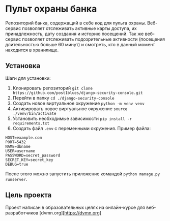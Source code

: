 # Пульт охраны банка
Репозиторий банка, содержащий в себе код для пульта охраны. Веб-сервис позволяет отслеживать 
активные карты доступа, их принадлежность, дату создания и историю посещений. 
Так же веб-сервис позволяет отслеживать подозрительные активности (посещения
длительностью больше 60 минут) и смотреть, кто в данный момент находится в хранилище.

## Установка
Шаги для установки:
1. Клонировать репозиторий `git clone https://github.com/post1blues/django-security-console.git`
2. Перейти в папку `cd ./django-security-console`
3. Создать новое виртуальное окружение `python -m venv venv`
4. Активировать новое виртуальное окружение `source ./venv/bin/activate`
5. Установить необходимые зависимости `pip install -r requirements.txt`
6. Создать файл `.env` с переменными окружения. Пример файла:

```
HOST=example.com
PORT=5432
NAME=dbname
USER=username
PASSWORD=secret_password
SECRET_KEY=secret_key
DEBUG=true
```

После этого можно запустить приложение командой `python manage.py runserver`.

## Цель проекта
Проект написан в образовательных целях на онлайн-курсе 
для веб-разработчиков [dvmn.org][https://dvmn.org]
